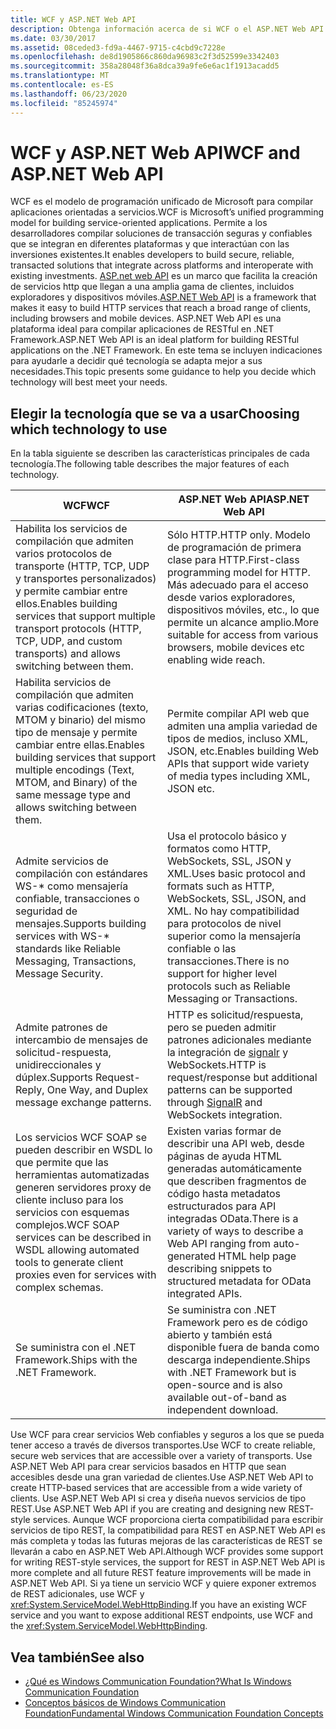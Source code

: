 ```yaml
---
title: WCF y ASP.NET Web API
description: Obtenga información acerca de si WCF o el ASP.NET Web API son más adecuados para sus necesidades mediante la comparación de las características principales de cada tecnología.
ms.date: 03/30/2017
ms.assetid: 08ceded3-fd9a-4467-9715-c4cbd9c7228e
ms.openlocfilehash: de8d1905866c860da96983c2f3d52599e3342403
ms.sourcegitcommit: 358a28048f36a8dca39a9fe6e6ac1f1913acadd5
ms.translationtype: MT
ms.contentlocale: es-ES
ms.lasthandoff: 06/23/2020
ms.locfileid: "85245974"
---
```

# <a name="wcf-and-aspnet-web-api"></a><span data-ttu-id="20232-103">WCF y ASP.NET Web API</span><span class="sxs-lookup"><span data-stu-id="20232-103">WCF and ASP.NET Web API</span></span>
<span data-ttu-id="20232-104">WCF es el modelo de programación unificado de Microsoft para compilar aplicaciones orientadas a servicios.</span><span class="sxs-lookup"><span data-stu-id="20232-104">WCF is Microsoft’s unified programming model for building service-oriented applications.</span></span> <span data-ttu-id="20232-105">Permite a los desarrolladores compilar soluciones de transacción seguras y confiables que se integran en diferentes plataformas y que interactúan con las inversiones existentes.</span><span class="sxs-lookup"><span data-stu-id="20232-105">It enables developers to build secure, reliable, transacted solutions that integrate across platforms and interoperate with existing investments.</span></span> <span data-ttu-id="20232-106">[ASP.net web API](https://www.asp.net/web-api) es un marco que facilita la creación de servicios http que llegan a una amplia gama de clientes, incluidos exploradores y dispositivos móviles.</span><span class="sxs-lookup"><span data-stu-id="20232-106">[ASP.NET Web API](https://www.asp.net/web-api) is a framework that makes it easy to build HTTP services that reach a broad range of clients, including browsers and mobile devices.</span></span> <span data-ttu-id="20232-107">ASP.NET Web API es una plataforma ideal para compilar aplicaciones de RESTful en .NET Framework.</span><span class="sxs-lookup"><span data-stu-id="20232-107">ASP.NET Web API is an ideal platform for building RESTful applications on the .NET Framework.</span></span> <span data-ttu-id="20232-108">En este tema se incluyen indicaciones para ayudarle a decidir qué tecnología se adapta mejor a sus necesidades.</span><span class="sxs-lookup"><span data-stu-id="20232-108">This topic presents some guidance to help you decide which technology will best meet your needs.</span></span>  
  
## <a name="choosing-which-technology-to-use"></a><span data-ttu-id="20232-109">Elegir la tecnología que se va a usar</span><span class="sxs-lookup"><span data-stu-id="20232-109">Choosing which technology to use</span></span>  
 <span data-ttu-id="20232-110">En la tabla siguiente se describen las características principales de cada tecnología.</span><span class="sxs-lookup"><span data-stu-id="20232-110">The following table describes the major features of each technology.</span></span>  
  
|<span data-ttu-id="20232-111">WCF</span><span class="sxs-lookup"><span data-stu-id="20232-111">WCF</span></span>|<span data-ttu-id="20232-112">ASP.NET Web API</span><span class="sxs-lookup"><span data-stu-id="20232-112">ASP.NET Web API</span></span>|  
|---------|---------------------|  
|<span data-ttu-id="20232-113">Habilita los servicios de compilación que admiten varios protocolos de transporte (HTTP, TCP, UDP y transportes personalizados) y permite cambiar entre ellos.</span><span class="sxs-lookup"><span data-stu-id="20232-113">Enables building services that support multiple transport protocols (HTTP, TCP, UDP, and custom transports) and allows switching between them.</span></span>|<span data-ttu-id="20232-114">Sólo HTTP.</span><span class="sxs-lookup"><span data-stu-id="20232-114">HTTP only.</span></span> <span data-ttu-id="20232-115">Modelo de programación de primera clase para HTTP.</span><span class="sxs-lookup"><span data-stu-id="20232-115">First-class programming model for HTTP.</span></span> <span data-ttu-id="20232-116">Más adecuado para el acceso desde varios exploradores, dispositivos móviles, etc., lo que permite un alcance amplio.</span><span class="sxs-lookup"><span data-stu-id="20232-116">More suitable for access from various browsers, mobile devices etc enabling wide reach.</span></span>|  
|<span data-ttu-id="20232-117">Habilita servicios de compilación que admiten varias codificaciones (texto, MTOM y binario) del mismo tipo de mensaje y permite cambiar entre ellas.</span><span class="sxs-lookup"><span data-stu-id="20232-117">Enables building services that support multiple encodings (Text, MTOM, and Binary) of the same message type and allows switching between them.</span></span>|<span data-ttu-id="20232-118">Permite compilar API web que admiten una amplia variedad de tipos de medios, incluso XML, JSON, etc.</span><span class="sxs-lookup"><span data-stu-id="20232-118">Enables building Web APIs that support wide variety of media types including XML, JSON etc.</span></span>|  
|<span data-ttu-id="20232-119">Admite servicios de compilación con estándares WS-\* como mensajería confiable, transacciones o seguridad de mensajes.</span><span class="sxs-lookup"><span data-stu-id="20232-119">Supports building services with WS-\* standards like Reliable Messaging, Transactions, Message Security.</span></span>|<span data-ttu-id="20232-120">Usa el protocolo básico y formatos como HTTP, WebSockets, SSL, JSON y XML.</span><span class="sxs-lookup"><span data-stu-id="20232-120">Uses basic protocol and formats such as HTTP, WebSockets, SSL, JSON, and XML.</span></span> <span data-ttu-id="20232-121">No hay compatibilidad para protocolos de nivel superior como la mensajería confiable o las transacciones.</span><span class="sxs-lookup"><span data-stu-id="20232-121">There is no support for higher level protocols such as Reliable Messaging or Transactions.</span></span>|  
|<span data-ttu-id="20232-122">Admite patrones de intercambio de mensajes de solicitud-respuesta, unidireccionales y dúplex.</span><span class="sxs-lookup"><span data-stu-id="20232-122">Supports Request-Reply, One Way, and Duplex message exchange patterns.</span></span>|<span data-ttu-id="20232-123">HTTP es solicitud/respuesta, pero se pueden admitir patrones adicionales mediante la integración de [signalr](https://github.com/SignalR/SignalR) y WebSockets.</span><span class="sxs-lookup"><span data-stu-id="20232-123">HTTP is request/response but additional patterns can be supported through [SignalR](https://github.com/SignalR/SignalR) and WebSockets integration.</span></span>|  
|<span data-ttu-id="20232-124">Los servicios WCF SOAP se pueden describir en WSDL lo que permite que las herramientas automatizadas generen servidores proxy de cliente incluso para los servicios con esquemas complejos.</span><span class="sxs-lookup"><span data-stu-id="20232-124">WCF SOAP services can be described in WSDL allowing automated tools to generate client proxies even for services with complex schemas.</span></span>|<span data-ttu-id="20232-125">Existen varias formar de describir una API web, desde páginas de ayuda HTML generadas automáticamente que describen fragmentos de código hasta metadatos estructurados para API integradas OData.</span><span class="sxs-lookup"><span data-stu-id="20232-125">There is a variety of ways to describe a Web API ranging from auto-generated HTML help page describing snippets to structured metadata for OData integrated APIs.</span></span>|  
|<span data-ttu-id="20232-126">Se suministra con el .NET Framework.</span><span class="sxs-lookup"><span data-stu-id="20232-126">Ships with the .NET Framework.</span></span>|<span data-ttu-id="20232-127">Se suministra con .NET Framework pero es de código abierto y también está disponible fuera de banda como descarga independiente.</span><span class="sxs-lookup"><span data-stu-id="20232-127">Ships with .NET Framework but is open-source and is also available out-of-band as independent download.</span></span>|  
  
 <span data-ttu-id="20232-128">Use WCF para crear servicios Web confiables y seguros a los que se pueda tener acceso a través de diversos transportes.</span><span class="sxs-lookup"><span data-stu-id="20232-128">Use WCF to create reliable, secure web services that are accessible over a variety of transports.</span></span> <span data-ttu-id="20232-129">Use ASP.NET Web API para crear servicios basados en HTTP que sean accesibles desde una gran variedad de clientes.</span><span class="sxs-lookup"><span data-stu-id="20232-129">Use ASP.NET Web API to create HTTP-based services that are accessible from a wide variety of clients.</span></span> <span data-ttu-id="20232-130">Use ASP.NET Web API si crea y diseña nuevos servicios de tipo REST.</span><span class="sxs-lookup"><span data-stu-id="20232-130">Use ASP.NET Web API if you are creating and designing new REST-style services.</span></span> <span data-ttu-id="20232-131">Aunque WCF proporciona cierta compatibilidad para escribir servicios de tipo REST, la compatibilidad para REST en ASP.NET Web API es más completa y todas las futuras mejoras de las características de REST se llevarán a cabo en ASP.NET Web API.</span><span class="sxs-lookup"><span data-stu-id="20232-131">Although WCF provides some support for writing REST-style services, the support for REST in ASP.NET Web API is more complete and all future REST feature improvements will be made in ASP.NET Web API.</span></span> <span data-ttu-id="20232-132">Si ya tiene un servicio WCF y quiere exponer extremos de REST adicionales, use WCF y <xref:System.ServiceModel.WebHttpBinding>.</span><span class="sxs-lookup"><span data-stu-id="20232-132">If you have an existing WCF service and you want to expose additional REST endpoints, use WCF and the <xref:System.ServiceModel.WebHttpBinding>.</span></span>  
  
## <a name="see-also"></a><span data-ttu-id="20232-133">Vea también</span><span class="sxs-lookup"><span data-stu-id="20232-133">See also</span></span>

- [<span data-ttu-id="20232-134">¿Qué es Windows Communication Foundation?</span><span class="sxs-lookup"><span data-stu-id="20232-134">What Is Windows Communication Foundation</span></span>](whats-wcf.md)
- [<span data-ttu-id="20232-135">Conceptos básicos de Windows Communication Foundation</span><span class="sxs-lookup"><span data-stu-id="20232-135">Fundamental Windows Communication Foundation Concepts</span></span>](fundamental-concepts.md)
